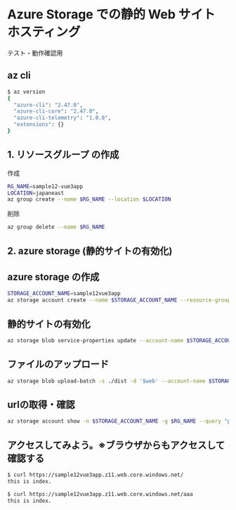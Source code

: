 # Azure Storage での静的 Web サイト ホスティング

テスト・動作確認用

## az cli
```bash
$ az version 
{
  "azure-cli": "2.47.0",
  "azure-cli-core": "2.47.0",
  "azure-cli-telemetry": "1.0.8",
  "extensions": {}
}
```

## 1. リソースグループ の作成

作成
```bash
RG_NAME=sample12-vue3app
LOCATION=japaneast
az group create --name $RG_NAME --location $LOCATION
```

削除
```bash
az group delete --name $RG_NAME
```

## 2. azure storage (静的サイトの有効化)

## azure storage の作成
```bash
STORAGE_ACCOUNT_NAME=sample12vue3app
az storage account create --name $STORAGE_ACCOUNT_NAME --resource-group $RG_NAME --location $LOCATION --sku Standard_LRS --kind StorageV2 --https-only true --allow-blob-public-access false
```

## 静的サイトの有効化
```bash
az storage blob service-properties update --account-name $STORAGE_ACCOUNT_NAME --static-website --404-document error.html --index-document index.html
```

## ファイルのアップロード

```bash
az storage blob upload-batch -s ./dist -d '$web' --account-name $STORAGE_ACCOUNT_NAME --overwrite
```

## urlの取得・確認
```bash
az storage account show -n $STORAGE_ACCOUNT_NAME -g $RG_NAME --query "primaryEndpoints.web" --output tsv
```

## アクセスしてみよう。※ブラウザからもアクセスして確認する
```bash
$ curl https://sample12vue3app.z11.web.core.windows.net/
this is index.

$ curl https://sample12vue3app.z11.web.core.windows.net/aaa
this is index.
```
